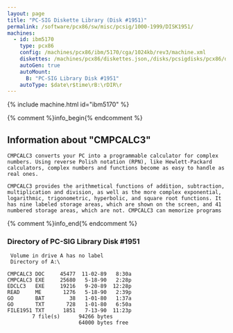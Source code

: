 ```yaml
---
layout: page
title: "PC-SIG Diskette Library (Disk #1951)"
permalink: /software/pcx86/sw/misc/pcsig/1000-1999/DISK1951/
machines:
  - id: ibm5170
    type: pcx86
    config: /machines/pcx86/ibm/5170/cga/1024kb/rev3/machine.xml
    diskettes: /machines/pcx86/diskettes.json,/disks/pcsigdisks/pcx86/diskettes.json
    autoGen: true
    autoMount:
      B: "PC-SIG Library Disk #1951"
    autoType: $date\r$time\rB:\rDIR\r
---
```


{% include machine.html id="ibm5170" %}

{% comment %}info_begin{% endcomment %}

## Information about "CMPCALC3"

    CMPCALC3 converts your PC into a programmable calculator for complex
    numbers. Using reverse Polish notation (RPN), like Hewlett-Packard
    calculators, complex numbers and functions become as easy to handle as
    real ones.
    
    CMPCALC3 provides the arithmetical functions of addition, subtraction,
    multiplication and division, as well as the more complex exponential,
    logarithmic, trigonometric, hyperbolic, and square root functions. It
    has nine labeled storage areas, which are shown on the screen, and 41
    numbered storage areas, which are not. CMPCALC3 can memorize programs
{% comment %}info_end{% endcomment %}


### Directory of PC-SIG Library Disk #1951

     Volume in drive A has no label
     Directory of A:\

    CMPCALC3 DOC     45477  11-02-89   8:30a
    CMPCALC3 EXE     25680   5-18-90   2:28p
    EDCLC3   EXE     19216   9-20-89  12:28p
    READ     ME       1276   5-18-90   2:39p
    GO       BAT        38   1-01-80   1:37a
    GO       TXT       728   1-01-80   6:50a
    FILE1951 TXT      1851   7-13-90  11:23p
            7 file(s)      94266 bytes
                           64000 bytes free
